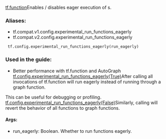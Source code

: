 [tf.function](https://tensorflow.google.cn/api_docs/python/tf/function)Enables / disables eager execution of s.

### Aliases:
- tf.compat.v1.config.experimental_run_functions_eagerly
- tf.compat.v2.config.experimental_run_functions_eagerly

```
 tf.config.experimental_run_functions_eagerly(run_eagerly)
```
### Used in the guide:
- Better performance with tf.function and AutoGraph
[tf.config.experimental_run_functions_eagerly(True)](https://tensorflow.google.cn/api_docs/python/tf/config/experimental_run_functions_eagerly)After calling  all invocations of tf.function will run eagerly instead of running through a graph function.

This can be useful for debugging or profiling.
[tf.config.experimental_run_functions_eagerly(False)](https://tensorflow.google.cn/api_docs/python/tf/config/experimental_run_functions_eagerly)Similarly, calling  will revert the behavior of all functions to graph functions.

#### Args:
- run_eagerly: Boolean. Whether to run functions eagerly.
